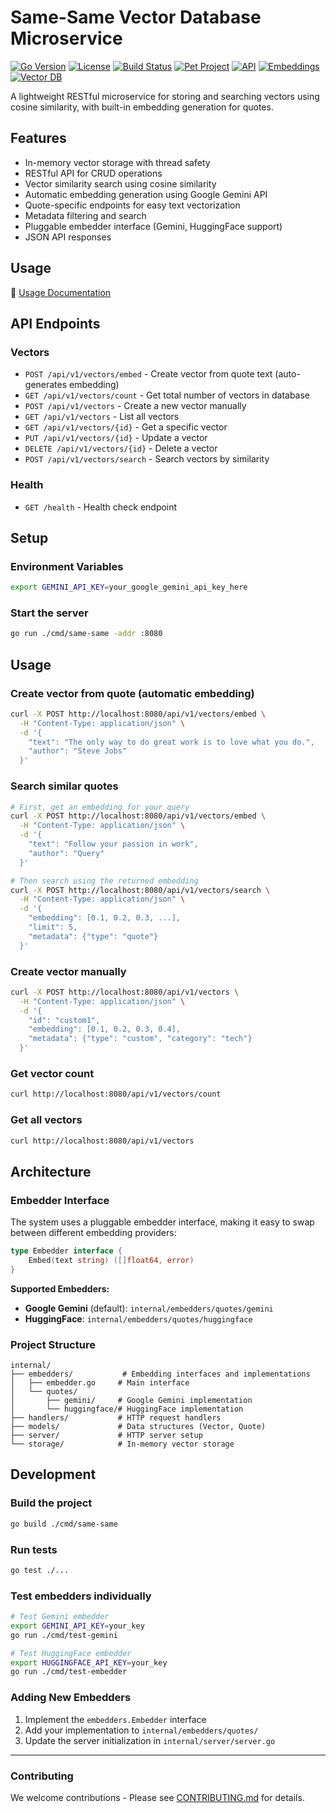 # Same-Same Vector Database Microservice

[![Go Version](https://img.shields.io/badge/Go-1.24+-00ADD8?style=flat&logo=go)](https://golang.org)
[![License](https://img.shields.io/badge/License-MIT-blue.svg)](LICENSE)
[![Build Status](https://img.shields.io/badge/build-passing-brightgreen.svg)](https://github.com/tahcohcat/same-same)
[![Pet Project](https://img.shields.io/badge/🐾_Pet_Project-For_Fun-ff69b4?style=flat)](https://github.com/tahcohcat/same-same)
[![API](https://img.shields.io/badge/API-REST-orange.svg)](https://github.com/tahcohcat/same-same)
[![Embeddings](https://img.shields.io/badge/Embeddings-Google%20Gemini-4285F4?style=flat&logo=google)](https://ai.google.dev)
[![Vector DB](https://img.shields.io/badge/Vector%20DB-In%20Memory-red.svg)](https://github.com/tahcohcat/same-same)

A lightweight RESTful microservice for storing and searching vectors using cosine similarity, with built-in embedding generation for quotes.

## Features

- In-memory vector storage with thread safety
- RESTful API for CRUD operations
- Vector similarity search using cosine similarity
- Automatic embedding generation using Google Gemini API
- Quote-specific endpoints for easy text vectorization
- Metadata filtering and search
- Pluggable embedder interface (Gemini, HuggingFace support)
- JSON API responses

## Usage

🔑 [Usage Documentation](USAGE.md)

## API Endpoints

### Vectors
- `POST /api/v1/vectors/embed` - Create vector from quote text (auto-generates embedding)
- `GET /api/v1/vectors/count` - Get total number of vectors in database
- `POST /api/v1/vectors` - Create a new vector manually
- `GET /api/v1/vectors` - List all vectors
- `GET /api/v1/vectors/{id}` - Get a specific vector
- `PUT /api/v1/vectors/{id}` - Update a vector
- `DELETE /api/v1/vectors/{id}` - Delete a vector
- `POST /api/v1/vectors/search` - Search vectors by similarity

### Health
- `GET /health` - Health check endpoint

## Setup

### Environment Variables
```bash
export GEMINI_API_KEY=your_google_gemini_api_key_here
```

### Start the server
```bash
go run ./cmd/same-same -addr :8080
```

## Usage

### Create vector from quote (automatic embedding)
```bash
curl -X POST http://localhost:8080/api/v1/vectors/embed \
  -H "Content-Type: application/json" \
  -d '{
    "text": "The only way to do great work is to love what you do.",
    "author": "Steve Jobs"
  }'
```

### Search similar quotes
```bash
# First, get an embedding for your query
curl -X POST http://localhost:8080/api/v1/vectors/embed \
  -H "Content-Type: application/json" \
  -d '{
    "text": "Follow your passion in work",
    "author": "Query"
  }'

# Then search using the returned embedding
curl -X POST http://localhost:8080/api/v1/vectors/search \
  -H "Content-Type: application/json" \
  -d '{
    "embedding": [0.1, 0.2, 0.3, ...],
    "limit": 5,
    "metadata": {"type": "quote"}
  }'
```

### Create vector manually
```bash
curl -X POST http://localhost:8080/api/v1/vectors \
  -H "Content-Type: application/json" \
  -d '{
    "id": "custom1",
    "embedding": [0.1, 0.2, 0.3, 0.4],
    "metadata": {"type": "custom", "category": "tech"}
  }'
```

### Get vector count
```bash
curl http://localhost:8080/api/v1/vectors/count
```

### Get all vectors
```bash
curl http://localhost:8080/api/v1/vectors
```

## Architecture

### Embedder Interface
The system uses a pluggable embedder interface, making it easy to swap between different embedding providers:

```go
type Embedder interface {
    Embed(text string) ([]float64, error)
}
```

**Supported Embedders:**
- **Google Gemini** (default): `internal/embedders/quotes/gemini`
- **HuggingFace**: `internal/embedders/quotes/huggingface`

### Project Structure
```
internal/
├── embedders/           # Embedding interfaces and implementations
│   ├── embedder.go     # Main interface
│   └── quotes/
│       ├── gemini/     # Google Gemini implementation
│       └── huggingface/# HuggingFace implementation
├── handlers/           # HTTP request handlers
├── models/             # Data structures (Vector, Quote)
├── server/             # HTTP server setup
└── storage/            # In-memory vector storage
```

## Development

### Build the project
```bash
go build ./cmd/same-same
```

### Run tests
```bash
go test ./...
```

### Test embedders individually
```bash
# Test Gemini embedder
export GEMINI_API_KEY=your_key
go run ./cmd/test-gemini

# Test HuggingFace embedder  
export HUGGINGFACE_API_KEY=your_key
go run ./cmd/test-embedder
```

### Adding New Embedders
1. Implement the `embedders.Embedder` interface
2. Add your implementation to `internal/embedders/quotes/`
3. Update the server initialization in `internal/server/server.go`

---
### Contributing

We welcome contributions - Please see [CONTRIBUTING.md](CONTRIBUTING.md)
 for details.